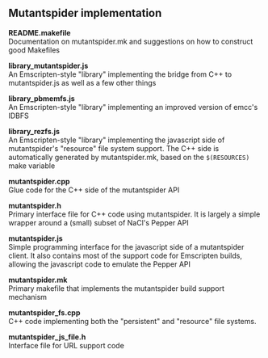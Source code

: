 <h2>Mutantspider implementation</h2>

<b>README.makefile</b><br>
Documentation on mutantspider.mk and suggestions on how to construct good Makefiles

<b>library_mutantspider.js</b><br>
An Emscripten-style "library" implementing the bridge from C++ to mutantspider.js as well
as a few other things

<b>library_pbmemfs.js</b><br>
An Emscripten-style "library" implementing an improved version of emcc's IDBFS

<b>library_rezfs.js</b><br>
An Emscripten-style "library" implementing the javascript side of mutantspider's "resource"
file system support.  The C++ side is automatically generated by mutantspider.mk, based on
the <code>$(RESOURCES)</code> make variable

<b>mutantspider.cpp</b><br>
Glue code for the C++ side of the mutantspider API

<b>mutantspider.h</b><br>
Primary interface file for C++ code using mutantspider.  It is largely a simple wrapper
around a (small) subset of NaCl's Pepper API

<b>mutantspider.js</b><br>
Simple programming interface for the javascript side of a mutantspider client.  It also
contains most of the support code for Emscripten builds, allowing the javascript code to
emulate the Pepper API

<b>mutantspider.mk</b><br>
Primary makefile that implements the mutantspider build support mechanism

<b>mutantspider_fs.cpp</b><br>
C++ code implementing both the "persistent" and "resource" file systems.

<b>mutantspider_js_file.h</b><br>
Interface file for URL support code